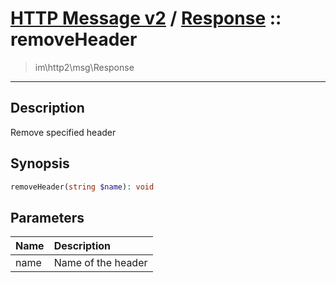# [HTTP Message v2](http2.md) / [Response](http2-Response.md) :: removeHeader
 > im\http2\msg\Response
____

## Description
Remove specified header

## Synopsis
```php
removeHeader(string $name): void
```

## Parameters
| Name | Description |
| :--- | :---------- |
| name | Name of the header |
